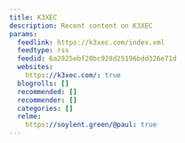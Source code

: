 ```yaml
---
title: K3XEC
description: Recent content on K3XEC
params:
  feedlink: https://k3xec.com/index.xml
  feedtype: rss
  feedid: 6a2825ebf20bc928d25196bdd326e71d
  websites:
    https://k3xec.com/: true
  blogrolls: []
  recommended: []
  recommender: []
  categories: []
  relme:
    https://soylent.green/@paul: true
---
```

